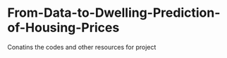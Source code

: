 # From-Data-to-Dwelling-Prediction-of-Housing-Prices
Conatins the codes and other resources for project
